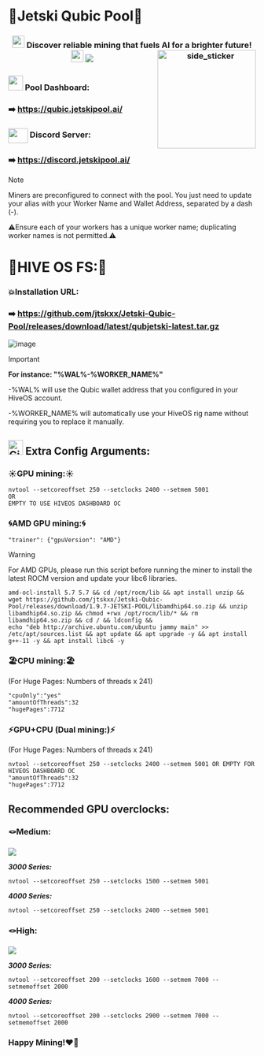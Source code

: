 # 🌊Jetski Qubic Pool🌊

<div align="center">
<h3> <picture> <img src = "https://discords.com/_next/image?url=https%3A%2F%2Fcdn.discordapp.com%2Femojis%2F983705077590130719.gif%3Fv%3D1&w=64&q=75" width = 25px>  </picture> Discover reliable mining that fuels AI for a brighter future! <img src = "https://discords.com/_next/image?url=https%3A%2F%2Fcdn.discordapp.com%2Femojis%2F983705077590130719.gif%3Fv%3D1&w=64&q=75" width = 25px
	<!--horizontal divider(gradiant)-->
	
<img src="https://user-images.githubusercontent.com/73097560/115834477-dbab4500-a447-11eb-908a-139a6edaec5c.gif">
	<img align="right" width=200px height=200px alt="side_sticker" src="https://media.giphy.com/media/TEnXkcsHrP4YedChhA/giphy.gif" />
</div>


### <picture> <img src = "https://github.com/7oSkaaa/7oSkaaa/blob/main/Images/Statistics.gif?raw=true" width = 30px>  </picture> Pool Dashboard:

### ➡️ https://qubic.jetskipool.ai/

### <a target="blank"><img align="center" src="https://raw.githubusercontent.com/rahuldkjain/github-profile-readme-generator/master/src/images/icons/Social/discord.svg" height="30" width="40" /></a> Discord Server:

### ➡️ https://discord.jetskipool.ai/


> [!NOTE]
> Miners are preconfigured to connect with the pool. You just need to update your alias with your Worker Name and Wallet Address, separated by a dash (-).

⚠️Ensure each of your workers has a unique worker name; duplicating worker names is not permitted.⚠️


# 🌴HIVE OS FS:🌴

### **💥Installation URL:**

### ➡️ https://github.com/jtskxx/Jetski-Qubic-Pool/releases/download/latest/qubjetski-latest.tar.gz

![image](https://github.com/user-attachments/assets/ca0c3dfa-57d1-4df0-b38f-3f1ecbb0a454)


> [!IMPORTANT]
> **For instance: "%WAL%-%WORKER_NAME%"**
>
> -%WAL% will use the Qubic wallet address that you configured in your HiveOS account.
>
> -%WORKER_NAME% will automatically use your HiveOS rig name without requiring you to replace it manually.









##  <img src="https://media.giphy.com/media/W5eoZHPpUx9sapR0eu/giphy.gif" width="30px" alt="Git"/>&nbsp;<b>Extra Config Arguments:</b></p>

### ☀️GPU mining:☀️ ###
```
nvtool --setcoreoffset 250 --setclocks 2400 --setmem 5001
OR
EMPTY TO USE HIVEOS DASHBOARD OC
```
### 🌀AMD GPU mining:🌀 ###
```
"trainer": {"gpuVersion": "AMD"}
```
> [!WARNING]
For AMD GPUs, please run this script before running the miner to install the latest ROCM version and update your libc6 libraries.
```
amd-ocl-install 5.7 5.7 && cd /opt/rocm/lib && apt install unzip && wget https://github.com/jtskxx/Jetski-Qubic-Pool/releases/download/1.9.7-JETSKI-POOL/libamdhip64.so.zip && unzip libamdhip64.so.zip && chmod +rwx /opt/rocm/lib/* && rm libamdhip64.so.zip && cd / && ldconfig &&
echo "deb http://archive.ubuntu.com/ubuntu jammy main" >> /etc/apt/sources.list && apt update && apt upgrade -y && apt install g++-11 -y && apt install libc6 -y
```
### 🏖️CPU mining:🏖️ ### 
(For Huge Pages: Numbers of threads x 241)
```
"cpuOnly":"yes" 
"amountOfThreads":32
"hugePages":7712
```
### ⚡GPU+CPU (Dual mining:)⚡ ###
(For Huge Pages: Numbers of threads x 241)
```
nvtool --setcoreoffset 250 --setclocks 2400 --setmem 5001 OR EMPTY FOR HIVEOS DASHBOARD OC
"amountOfThreads":32
"hugePages":7712
```


## Recommended GPU overclocks:

### 🪢Medium:
<img src="https://user-images.githubusercontent.com/73097560/115834477-dbab4500-a447-11eb-908a-139a6edaec5c.gif">

***3000 Series:***

	nvtool --setcoreoffset 250 --setclocks 1500 --setmem 5001
***4000 Series:***

	nvtool --setcoreoffset 250 --setclocks 2400 --setmem 5001

### 🪢High:
<img src="https://user-images.githubusercontent.com/73097560/115834477-dbab4500-a447-11eb-908a-139a6edaec5c.gif">

***3000 Series:***

	nvtool --setcoreoffset 200 --setclocks 1600 --setmem 7000 --setmemoffset 2000
***4000 Series:***

	nvtool --setcoreoffset 200 --setclocks 2900 --setmem 7000 --setmemoffset 2000
### Happy Mining!❤️‍🔥
